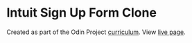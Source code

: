 # Intuit Sign Up Form Clone

Created as part of the Odin Project [curriculum](https://www.theodinproject.com/courses/html-and-css/lessons/html-forms). View [live page](https://andrewjh271.github.io/intuit-form-clone/).